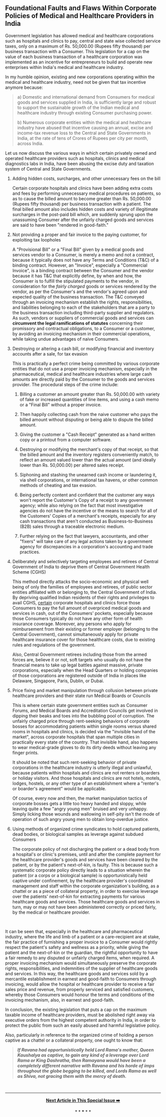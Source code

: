 ## Foundational Faults and Flaws Within Corporate Policies of Medical and Healthcare Providers in India  

Government legislation has allowed medical and healthcare corporations such as hospitals and clinics to pay, central and state wise collected service taxes, only on a maximum of Rs. 50,000.00 (Rupees fifty thousand) per business transaction with a Consumer. This legislation for a cap on the value of each business transaction of a healthcare corporation was implemented as an incentive for entrepreneurs to build and operate new enterprises within India's medical and healthcare industry.  

In my humble opinion, existing and new corporations operating within the medical and healthcare industry, need not be given that tax incentive anymore because:  

>a) Domestic and international demand from Consumers for medical goods and services supplied in India, is sufficiently large and robust to support the sustainable growth of the Indian medical and healthcare industry through existing Consumer purchasing power.   
>
>b) Numerous corporate entities within the medical and healthcare industry have abused that incentive causing an annual, excise and income-tax revenue loss to the Central and State Governments in India, at the rate of tens of Crores of Rupees per city per month, across India. 

Let us now discuss the various ways in which certain privately owned and operated healthcare providers such as hospitals, clinics and medical diagnostics labs in India, have been abusing the excise duty and taxation system of Central and State Governments.  

1. Adding hidden costs, surcharges, and other unnecessary fees on the bill  

    Certain corporate hospitals and clinics have been adding extra costs and fees by performing unnecessary medical procedures on patients, so as to cause the billed amount to become greater than Rs. 50,000.00 (Rupees fifty thousand) per business transaction with a patient. The final billed amount also includes hidden costs and variety of illegitimate surcharges in the post-paid bill which, are suddenly sprung upon the unassuming Consumer after the unfairly charged goods and services are said to have been "rendered in good-faith."  
	
1. Not providing a proper and fair invoice to the paying customer, for exploiting tax loopholes  

    A "Provisional Bill" or a "Final Bill" given by a medical goods and services vendor to a Consumer, is merely a memo and not a contract, because it typically does not have any Terms and Conditions (T&C) of a binding contract. However, an "Invoice", especially a "Commercial Invoice", is a binding contract between the Consumer and the vendor because it has T&C that explicitly define, by when and how, the Consumer is to fulfill the stipulated payments to the vendor, in consideration for the *fairly charged* goods or services rendered by the vendor, as per the Consumer's and the vendor's agreed upon and expected quality of the business transaction. The T&C conveyed through an invoicing mechanism establish the rights, responsibilities, and liabilities belonging to each of the stakeholders that are a party to the business transaction including third-party supplier and regulators. As such, vendors or suppliers of commercial goods and services can **circumvent the legal ramifications of statutes** concerning their promissory and contractual obligations, to a Consumer or a customer, by avoiding an invoicing mechanism in their commercial operations, while taking undue advantages of naive Consumers.  
	
1. Destroying or altering a cash bill, or modifying financial and inventory accounts after a sale, for tax evasion  

	This is practically a perfect crime being committed by various corporate entities that do not use a proper invoicing mechanism, especially in the pharmaceutical, medical and healthcare industries where large cash amounts are directly paid by the Consumer to the goods and services provider. The procedural steps of the crime include: 

	1. Billing a customer an amount greater than Rs. 50,000.00 with variety of fake or increased quantities of line items, and using a cash memo or a "Final Bill" without a proper invoice.  
	
	1. Then happily collecting cash from the naive customer who pays the billed amount without disputing or being able to dispute the billed amount.  
	
	1. Giving the customer a "Cash Receipt" generated as a hand written copy or a printout from a computer software.  
	
	1. Destroying or modifying the merchant's copy of that receipt, so that the billed amount and the inventory registers conveniently match, to reflect an amount valued lower than the actual amount (and ideally lower than Rs. 50,000.00) per altered sales receipt.  
	
	1. Siphoning and stashing the unearned cash income or laundering it, via shell corporations, or international tax havens, or other common methods of cheating and tax evasion.  
	
	1. Being perfectly content and confident that the customer any ways won't report the Customer's Copy of a receipt to any government agency; while also relying on the fact that most investigative agencies do not have the incentive or the means to search for all of the Customers' Copies of a merchant's receipts, especially for any cash transactions that aren't conducted as Business-to-Business (B2B) sales through a traceable electronic medium.  
	
	1. Further relying on the fact that lawyers, accountants, and other "fixers" will take care of any legal actions taken by a government agency for discrepancies in a corporation's accounting and trade practices.  
	
1. Deliberately and selectively targeting employees and retirees of Central Government of India to deprive them of Central Government Health Scheme (CGHS)

	This method directly attacks the socio-economic and physical well being of only the families of employees and retirees, of public sector entities affiliated with or belonging to, the Central Government of India. By depriving qualified Indian residents of their rights and privileges to avail CGHS, <ins>certain</ins> corporate hospitals and clinics force those Consumers to pay the full amount of overpriced medical goods and services in cash, out of the Consumers' pockets, especially because those Consumers typically do not have any other form of health insurance coverage. Moreover, any persons who apply for reimbursement from their existing or former employer (belonging to the Central Government), cannot simultaneously apply for private healthcare insurance cover for those healthcare costs, due to existing rules and regulations of the government. 
	
	Also, Central Government retirees including those from the armed forces are, believe it or not, soft targets who usually do not have the financial means to take up legal battles against massive, private corporations, especially when the Head Quarters or holding companies of those corporations are registered outside of India in places like Delaware, Singapore, Paris, Dublin, or Dubai.  
	
1. Price fixing and market manipulation through collusion between private healthcare providers and their state run Medical Boards or Councils 

	This is where certain state government entities such as Consumer Forums, and Medical Boards and Accreditation Councils get involved in dipping their beaks and toes into the bubbling pool of corruption. The unfairly charged price through rent-seeking behaviors of corporate bosses for accommodating patients within single rooms versus shared rooms in hospitals and clinics, is decided via the "invisible hand of the market", across corporate hospitals that span multiple cities in practically every state of the country. That invisible hand, also happens to wear medical-grade gloves to do its dirty deeds without leaving any finger prints. 
	
	It should be noted that such rent-seeking behavior of private corporations in the healthcare industry is utterly illegal and unlawful, because patients within hospitals and clinics are not renters or boarders or holiday visitors. And those hospitals and clinics are not hotels, motels, lodges, hostels, or any other type of an establishment where a "renter's or boarder's agreement" would be applicable. 
	
	Of course, every now and then, the market manipulation tactics of corporate bosses gets a little too heavy handed and sloppy, while leaving quite a few "angry young men" bruised and very unhappy. Simply licking those wounds and wallowing in self-pity isn't the mode of operation of such angry young men to obtain long-overdue justice. 
	
1. Using methods of organized crime syndicates to hold captured patients, dead bodies, or biological samples as leverage against subdued Consumers  

    The corporate policy of not discharging the patient or a dead body from a hospital's or clinic's premises, until and after the complete payment for the healthcare provider's goods and services have been cleared by the patient, or by the patient's next-of-kin, is faulty. This is because such a systematic corporate policy directly leads to a situation wherein the patient (or a corps or a biological sample) is opportunistically held captive under confinement, by the healthcare provider's coordinated management and staff within the corporate organization's building, as a chattel or as a piece of collateral property, in order to exercise leverage over the patients' next-of-kin for extracting payments for various healthcare goods and services. Those healthcare goods and services in turn, may or may not have been administered correctly or priced fairly, by the medical or healthcare provider.  
	
<br>
	
It can be seen that, especially in the healthcare and pharmaceutical industry, where the life and limb of a patient or a care-recipient are at stake, the fair practice of furnishing a proper invoice to a Consumer would rightly respect the patient's safety and wellness as a priority, while giving the patient and the next-of-kin or the guardian, the rightful opportunity to have a fair remedy to any disputed or unfairly charged items, when required. A proper invoicing mechanism would simultaneously preserve the corporate rights, responsibilities, and indemnities of the supplier of healthcare goods and services. In this way, the healthcare goods and services sold by a mercantile establishment in earnest and good-faith to Consumers through invoicing, would allow the hospital or healthcare provider to receive a fair sales price and revenue, from properly serviced and satisfied customers, whereby those Consumers would honour the terms and conditions of the invoicing mechanism, also, in earnest and good-faith. 

In conclusion, the existing legislation that puts a cap on the maximum taxable income of healthcare providers, must be abolished right away via executive orders from the highest competent authority in India, in order to protect the public from such an easily abused and harmful legislative policy. 

Also, particularly in reference to the organized crime of holding a person captive as a chattel or a collateral property, one ought to know that:  

>***If Ravana had opportunistically held Lord Rama's mother, Queen Kaushalya as captive, to gain any kind of a leverage over Lord Rama or King Dashratha, then Ramayana would have been a completely different narrative with Ravana and his horde of imps throughout the globe begging to be killed, and Lords Rama as well as Shiva, not gracing them with the mercy of death.***  

<br>

---

<div align="center">
  
  **[Next Article in This Special Issue :arrow_right:][Next]** 

  [Next]: https://github.com/just-noticeable/damroo/blob/main/rectifying-the-rent-seeking-behaviors-of-certain-hospitals.md

  
  <p>* * <b>*</b> * *</p> 
  
</div>